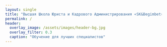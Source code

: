 ```yaml
---
layout: single
title: "Высшая Школа Юриста и Кадрового Администрирования «SK&Begimbet»"
permalink: /
header:
  overlay_image: /assets/images/header-bg.jpg
  overlay_filter: 0.3
  caption: "Обучение для лучших специалистов"
---
```

